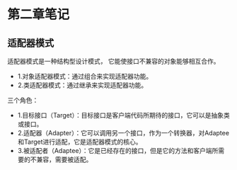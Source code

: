 # 第二章笔记

## 适配器模式

适配器模式是一种结构型设计模式， 它能使接口不兼容的对象能够相互合作。
- 1.对象适配器模式：通过组合来实现适配器功能。
- 2.类适配器模式：通过继承来实现适配器功能。

三个角色：
- 1.目标接口（Target）：目标接口是客户端代码所期待的接口，它可以是抽象类或接口。
- 2.适配器（Adapter）：它可以调用另一个接口，作为一个转换器，对Adaptee和Target进行适配，它是适配器模式的核心。
- 3.被适配者（Adaptee）：它是已经存在的接口，但是它的方法和客户端所需要的不兼容，需要被适配。